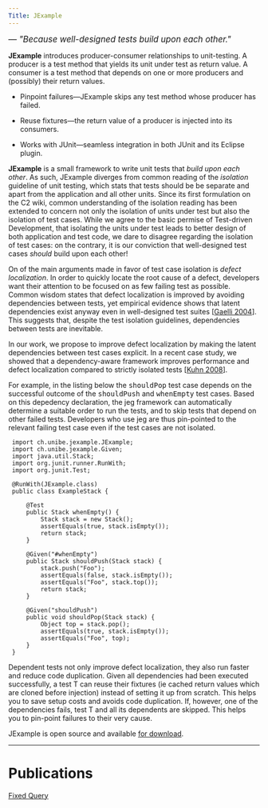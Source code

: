 ```yaml
---
Title: JExample
---
```


<big>&mdash; *"Because well-designed tests build upon each other."*</big>

**JExample** introduces producer-consumer relationships to unit-testing. A producer is a test method that yields its unit under test as return value. A consumer is a test method that depends on one or more producers and (possibly) their return values.


-  Pinpoint failures&mdash;JExample skips any test method whose producer has failed.


-  Reuse fixtures&mdash;the return value of a producer is injected into its consumers.


-  Works with JUnit&mdash;seamless integration in both JUnit and its Eclipse plugin.

**JExample** is a small framework to write unit tests that *build upon each other*. As such, JExample diverges from common reading of the *isolation* guideline of unit testing, which stats that tests should be be separate and apart from the application and all other units. Since its first formulation on the C2 wiki, common understanding of the isolation reading has been extended to concern not only the isolation of units under test but also the isolation of test cases. While we agree to the basic permise of Test-driven Development, that isolating the units under test leads to better design of both application and test code, we dare to disagree regarding the isolation of test cases: on the contrary, it is our conviction that well-designed test cases *should* build upon each other!

On of the main arguments made in favor of test case isolation is *defect localization*. In order to quickly locate the root cause of a defect, developers want their attention to be focused on as few failing test as possible. Common wisdom states that defect localization is improved by avoiding dependencies between tests, yet empirical evidence shows that latent dependencies exist anyway even in well-designed test suites [[Gaelli 2004](%base_url%/scgbib)]. This suggests that, despite the test isolation guidelines, dependencies between tests are inevitable.

In our work, we propose to improve defect localization by making the latent dependencies between test cases explicit. In a recent case study, we showed that a dependency-aware framework improves performance and defect localization compared to strictly isolated tests [[Kuhn 2008](%base_url%/scgbib)].

For example, in the listing below the <tt>shouldPop</tt> test case depends on the successful outcome of the <tt>shouldPush</tt> and <tt>whenEmpty</tt> test cases. Based on this depedency declaration, the jeg framework can automatically determine a suitable order to run the tests, and to skip tests that depend on other failed tests. Developers who use jeg are thus pin-pointed to the relevant failing test case even if the test cases are not isolated.  

``` import static org.junit.Assert.assertEquals;
 import ch.unibe.jexample.JExample;
 import ch.unibe.jexample.Given;
 import java.util.Stack;
 import org.junit.runner.RunWith;
 import org.junit.Test;
 
 @RunWith(JExample.class)
 public class ExampleStack {
 
     @Test
     public Stack whenEmpty() {
         Stack stack = new Stack();
         assertEquals(true, stack.isEmpty());
         return stack;
     }
 
     @Given("#whenEmpty")
     public Stack shouldPush(Stack stack) {
         stack.push("Foo");
         assertEquals(false, stack.isEmpty());
         assertEquals("Foo", stack.top());
         return stack;
     }
 
     @Given("shouldPush")
     public void shouldPop(Stack stack) {
         Object top = stack.pop();
         assertEquals(true, stack.isEmpty());
         assertEquals("Foo", top);
     }
 }
```

Dependent tests not only improve defect localization, they also run faster and reduce code duplication. Given all dependencies had been executed successfully, a test T can reuse their fixtures (ie cached return values which are cloned before injection) instead of setting it up from scratch. This helps you to save setup costs and avoids code duplication.
If, however, one of the dependencies fails, test T and all its dependents are skipped.
This helps you to pin-point failures to their very cause.

JExample is open source and available [for download](http://scg.unibe.ch/download/jexample).


---

# Publications

[Fixed Query](%assets_url%/scgbib/?query=*)
